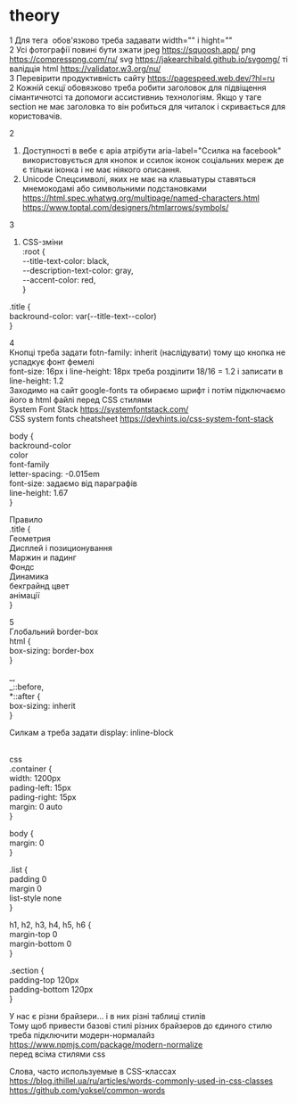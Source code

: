 # theory

1 Для тега <img /> обов'язково треба задавати width="" і hight="" <br/>
2 Усі фотографії повині бути зжати jpeg https://squoosh.app/ png https://compresspng.com/ru/ svg https://jakearchibald.github.io/svgomg/ ті валідція html https://validator.w3.org/nu/ <br/>
3 Перевірити продуктивність сайту https://pagespeed.web.dev/?hl=ru <br/>
2 Кожній секцї обовязково треба робити заголовок для підвіщення сімантичнотсі та допомоги ассистивниь технологіям. Якщо у таге section не має заголовка то він робиться для читалок і скривається для користовачів.

2

1. Доступності в вебе є аріа атрібути aria-label="Ссилка на facebook" використовується для кнопок и ссилок іконок соціальних мереж де є тільки іконка і не має ніякого описання. <br />
2. Unicode Спецсимволі, яких не має на клавыатуры ставяться мнемокодамі або символьними подстановками <br />
   https://html.spec.whatwg.org/multipage/named-characters.html https://www.toptal.com/designers/htmlarrows/symbols/ <br />

3

1. CSS-зміни <br />
   :root { <br />
   --title-text-color: black, <br />
   --description-text-color: gray, <br />
   --accent-color: red, <br />
   } <br />

.title { <br />
backround-color: var(--title-text--color) <br />
} <br />

4 <br />
Кнопці треба задати fotn-family: inherit (наслідувати) тому що кнопка не успадкує фонт фемелі <br />
font-size: 16px і line-height: 18px треба розділити 18/16 = 1.2 і записати в line-height: 1.2 <br />
Заходимо на сайт google-fonts та обираємо шрифт і потім підключаємо його в html файлі перед CSS стилями <br />
System Font Stack https://systemfontstack.com/ <br />
CSS system fonts cheatsheet https://devhints.io/css-system-font-stack <br />

body { <br />
backround-color <br />
color <br />
font-family <br />
letter-spacing: -0.015em <br />
font-size: задаємо від параграфів <br />
line-height: 1.67 <br />
} <br />

Правило <br />
.title { <br />
Геометрия <br />
Дисплей і позиционування <br />
Маржин и падинг <br />
Фондс <br />
Динамика <br />
бекграйнд цвет <br />
анімації <br />
} <br />

5 <br />
Глобальний border-box <br />
html { <br />
box-sizing: border-box <br />
} <br />

_, <br />
_::before, <br />
\*::after { <br />
box-sizing: inherit <br />
} <br />

Силкам а треба задати display: inline-block <br />

<div class="container"></div> <br />
css <br />
.container { <br />
width: 1200px <br />
pading-left: 15px <br />
pading-right: 15px <br />
margin: 0 auto <br />
} <br />

body { <br />
margin: 0 <br />
} <br />

.list { <br />
padding 0 <br />
margin 0 <br />
list-style none <br />
} <br />

h1, h2, h3, h4, h5, h6 { <br />
margin-top 0 <br />
margin-bottom 0 <br />
} <br />

.section { <br />
padding-top 120px <br />
padding-bottom 120px <br />
} <br />

У нас є різни брайзери... і в них різні таблиці стилів <br />
Тому щоб привести базові стилі різних брайзеров до єдиного стилю треба підключити модерн-нормалайз https://www.npmjs.com/package/modern-normalize <br />
перед всіма стилями css

Слова, часто используемые в CSS-классах
https://blog.ithillel.ua/ru/articles/words-commonly-used-in-css-classes
https://github.com/yoksel/common-words
